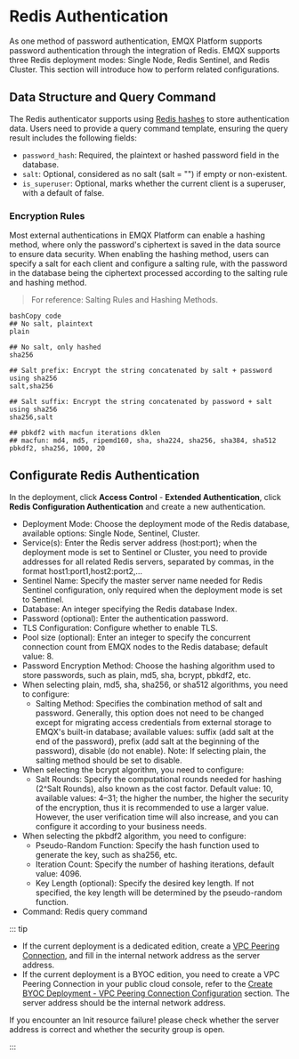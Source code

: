 # Redis Authentication

As one method of password authentication, EMQX Platform supports password authentication through the integration of Redis. EMQX supports three Redis deployment modes: Single Node, Redis Sentinel, and Redis Cluster. This section will introduce how to perform related configurations.

## Data Structure and Query Command

The Redis authenticator supports using [Redis hashes](https://redis.io/docs/manual/data-types/#hashes) to store authentication data. Users need to provide a query command template, ensuring the query result includes the following fields:

- `password_hash`: Required, the plaintext or hashed password field in the database.
- `salt`: Optional, considered as no salt (salt = "") if empty or non-existent.
- `is_superuser`: Optional, marks whether the current client is a superuser, with a default of false.

### Encryption Rules

Most external authentications in EMQX Platform can enable a hashing method, where only the password's ciphertext is saved in the data source to ensure data security. When enabling the hashing method, users can specify a salt for each client and configure a salting rule, with the password in the database being the ciphertext processed according to the salting rule and hashing method.

> For reference: Salting Rules and Hashing Methods.

```
bashCopy code
## No salt, plaintext
plain

## No salt, only hashed
sha256

## Salt prefix: Encrypt the string concatenated by salt + password using sha256
salt,sha256

## Salt suffix: Encrypt the string concatenated by password + salt using sha256
sha256,salt

## pbkdf2 with macfun iterations dklen
## macfun: md4, md5, ripemd160, sha, sha224, sha256, sha384, sha512
pbkdf2, sha256, 1000, 20
```

## Configurate Redis Authentication

In the deployment, click **Access Control** - **Extended Authentication**, click **Redis Configuration Authentication** and create a new authentication.

- Deployment Mode: Choose the deployment mode of the Redis database, available options: Single Node, Sentinel, Cluster.
- Service(s): Enter the Redis server address (host:port); when the deployment mode is set to Sentinel or Cluster, you need to provide addresses for all related Redis servers, separated by commas, in the format host1:port1,host2:port2,...
- Sentinel Name: Specify the master server name needed for Redis Sentinel configuration, only required when the deployment mode is set to Sentinel.
- Database: An integer specifying the Redis database Index.
- Password (optional): Enter the authentication password.
- TLS Configuration: Configure whether to enable TLS.
- Pool size (optional): Enter an integer to specify the concurrent connection count from EMQX nodes to the Redis database; default value: 8.
- Password Encryption Method: Choose the hashing algorithm used to store passwords, such as plain, md5, sha, bcrypt, pbkdf2, etc.
- When selecting plain, md5, sha, sha256, or sha512 algorithms, you need to configure:
  - Salting Method: Specifies the combination method of salt and password. Generally, this option does not need to be changed except for migrating access credentials from external storage to EMQX's built-in database; available values: suffix (add salt at the end of the password), prefix (add salt at the beginning of the password), disable (do not enable). Note: If selecting plain, the salting method should be set to disable.
- When selecting the bcrypt algorithm, you need to configure:
  - Salt Rounds: Specify the computational rounds needed for hashing (2^Salt Rounds), also known as the cost factor. Default value: 10, available values: 4–31; the higher the number, the higher the security of the encryption, thus it is recommended to use a larger value. However, the user verification time will also increase, and you can configure it according to your business needs.
- When selecting the pkbdf2 algorithm, you need to configure:
  - Pseudo-Random Function: Specify the hash function used to generate the key, such as sha256, etc.
  - Iteration Count: Specify the number of hashing iterations, default value: 4096.
  - Key Length (optional): Specify the desired key length. If not specified, the key length will be determined by the pseudo-random function.
- Command: Redis query command

::: tip

- If the current deployment is a dedicated edition, create a [VPC Peering Connection](./vpc_peering.md), and fill in the internal network address as the server address.
- If the current deployment is a BYOC edition, you need to create a VPC Peering Connection in your public cloud console, refer to the [Create BYOC Deployment - VPC Peering Connection Configuration](../create/byoc.md#vpc-peering-connection-configuration) section. The server address should be the internal network address.

If you encounter an Init resource failure! please check whether the server address is correct and whether the security group is open. 

:::
